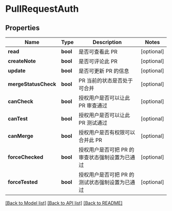 # PullRequestAuth

## Properties
Name | Type | Description | Notes
------------ | ------------- | ------------- | -------------
**read** | **bool** | 是否可查看此 PR | [optional] 
**createNote** | **bool** | 是否可评论此 PR | [optional] 
**update** | **bool** | 是否可更新 PR 的信息 | [optional] 
**mergeStatusCheck** | **bool** | PR 当前的状态是否处于可合并 | [optional] 
**canCheck** | **bool** | 授权用户是否可以让此 PR 审查通过 | [optional] 
**canTest** | **bool** | 授权用户是否可以让此 PR 测试通过 | [optional] 
**canMerge** | **bool** | 授权用户是否有权限可以合并此 PR | [optional] 
**forceChecked** | **bool** | 授权用户是否可把 PR 的审查状态强制设置为已通过 | [optional] 
**forceTested** | **bool** | 授权用户是否可把 PR 的测试状态强制设置为已通过 | [optional] 

[[Back to Model list]](../../README.md#documentation-for-models) [[Back to API list]](../../README.md#documentation-for-api-endpoints) [[Back to README]](../../README.md)


